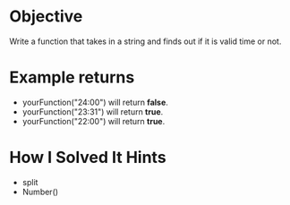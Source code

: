 # Objective
Write a function that takes in a string and finds out if it is valid time or not.

# Example returns

* yourFunction("24:00") will return **false**.
* yourFunction("23:31") will return **true**.
* yourFunction("22:00") will return **true**.

# How I Solved It Hints
* split
* Number()